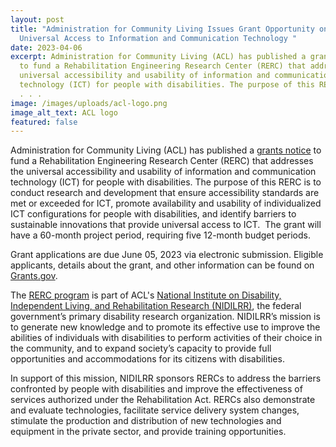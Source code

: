 ```yaml
---
layout: post
title: "Administration for Community Living Issues Grant Opportunity on
  Universal Access to Information and Communication Technology "
date: 2023-04-06
excerpt: Administration for Community Living (ACL) has published a grants notice
  to fund a Rehabilitation Engineering Research Center (RERC) that addresses the
  universal accessibility and usability of information and communication
  technology (ICT) for people with disabilities. The purpose of this RERC is to
  . . .
image: /images/uploads/acl-logo.png
image_alt_text: ACL logo
featured: false
---
```

Administration for Community Living (ACL) has published a [grants notice](https://www.grants.gov/web/grants/view-opportunity.html?oppId=342592) to fund a Rehabilitation Engineering Research Center (RERC) that addresses the universal accessibility and usability of information and communication technology (ICT) for people with disabilities. The purpose of this RERC is to conduct research and development that ensure accessibility standards are met or exceeded for ICT, promote availability and usability of individualized ICT configurations for people with disabilities, and identify barriers to sustainable innovations that provide universal access to ICT.  The grant will have a 60-month project period, requiring five 12-month budget periods. 

Grant applications are due June 05, 2023 via electronic submission. Eligible applicants, details about the grant, and other information can be found on [Grants.gov](https://www.grants.gov/web/grants/view-opportunity.html?oppId=342592).

The [RERC program](https://acl.gov/programs/research-and-development/rehabilitation-engineering-research) is part of ACL's [National Institute on Disability, Independent Living, and Rehabilitation Research (NIDILRR)](https://acl.gov/about-acl/about-national-institute-disability-independent-living-and-rehabilitation-research#mission), the federal government’s primary disability research organization. NIDILRR’s mission is to generate new knowledge and to promote its effective use to improve the abilities of individuals with disabilities to perform activities of their choice in the community, and to expand society’s capacity to provide full opportunities and accommodations for its citizens with disabilities.  

In support of this mission, NIDILRR sponsors RERCs to address the barriers confronted by people with disabilities and improve the effectiveness of services authorized under the Rehabilitation Act. RERCs also demonstrate and evaluate technologies, facilitate service delivery system changes, stimulate the production and distribution of new technologies and equipment in the private sector, and provide training opportunities.
